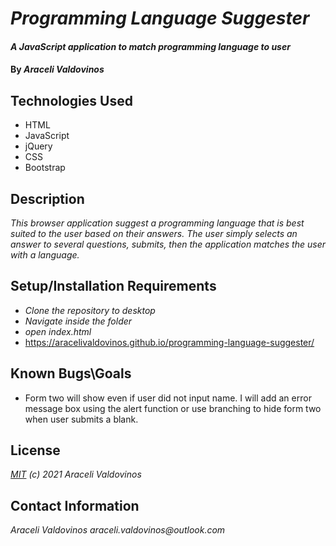 # _Programming Language Suggester_

#### _A JavaScript application to match programming language to user_

#### By _Araceli Valdovinos_

## Technologies Used

* HTML
* JavaScript
* jQuery
* CSS
* Bootstrap



## Description

_This browser application suggest a programming language that is best suited to the user based on their answers. The user simply selects an answer to several questions, submits, then the application matches the user with a language._
 

## Setup/Installation Requirements

* _Clone the repository to desktop_
* _Navigate inside the folder_
* _open index.html_
* https://aracelivaldovinos.github.io/programming-language-suggester/



## Known Bugs\Goals

* Form two will show even if user did not input name. I will add an error message box using the alert function or use branching to hide form two when user submits a blank.


## License

_[MIT](https://opensource.org/licenses/MIT) (c) 2021 Araceli Valdovinos_

## Contact Information

_Araceli Valdovinos araceli.valdovinos@outlook.com_